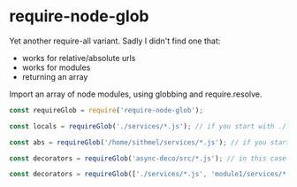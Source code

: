 require-node-glob
=================
Yet another require-all variant. Sadly I didn't find one that:
* works for relative/absolute urls
* works for modules
* returning an array

Import an array of node modules, using globbing and require.resolve.
```js
const requireGlob = require('require-node-glob');

const locals = requireGlob('./services/*.js'); // if you start with ./ they are local modules

const abs = requireGlob('/home/sithmel/services/*.js'); // if you start with / they are absolute urls

const decorators = requireGlob('async-deco/src/*.js'); // in this case it will resolve from the package "async-deco"

const decorators = requireGlob(['./services/*.js', 'module1/services/*.js']); // you can use an array to include multiple globs
```

